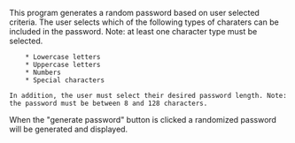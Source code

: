 This program generates a random password based on user selected criteria.
    The user selects which of the following types of charaters can be included in the password. Note: at least one character type must be selected.

        * Lowercase letters
        * Uppercase letters
        * Numbers
        * Special characters

    In addition, the user must select their desired password length. Note: the password must be between 8 and 128 characters.

When the "generate password" button is clicked a randomized password will be generated and displayed.